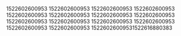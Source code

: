 1522602600953
1522602600953
1522602600953
1522602600953
1522602600953
1522602600953
1522602600953
1522602600953
1522602600953
1522602600953
1522602600953
1522602600953
1522602600953
1522602600953
15226026009531522616880383